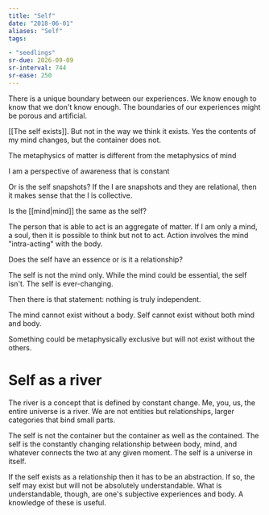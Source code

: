 ```yaml
---
title: "Self"
date: "2018-06-01"
aliases: "Self"
tags:

- "seedlings"
sr-due: 2026-09-09
sr-interval: 744
sr-ease: 250
---
```

There is a unique boundary between our experiences. We know enough to know that we don't know enough. The boundaries of our experiences might be porous and artificial.

[[The self exists]]. But not in the way we think it exists. Yes the contents of my mind changes, but the container does not.

The metaphysics of matter is different from the metaphysics of mind

I am a perspective of awareness that is constant

Or is the self snapshots? If the I are snapshots and they are relational, then it makes sense that the I is collective.

Is the [[mind|mind]] the same as the self?

The person that is able to act is an aggregate of matter. If I am only a mind, a soul, then it is possible to think but not to act. Action involves the mind "intra-acting" with the body.

Does the self have an essence or is it a relationship?

The self is not the mind only.
While the mind could be essential, the self isn't. The self is ever-changing.

Then there is that statement: nothing is truly independent.

The mind cannot exist without a body. Self cannot exist without both mind and body.

Something could be metaphysically exclusive but will not exist without the others.

# Self as a river

The river is a concept that is defined by constant change. Me, you, us, the entire universe is a river. We are not entities but relationships, larger categories that bind small parts.

The self is not the container but the container as well as the contained. The self is the constantly changing relationship between body, mind, and whatever connects the two at any given moment. The self is a universe in itself.

If the self exists as a relationship then it has to be an abstraction. If so, the self may exist but will not be absolutely understandable. What is understandable, though, are one's subjective experiences and body. A knowledge of these is useful.